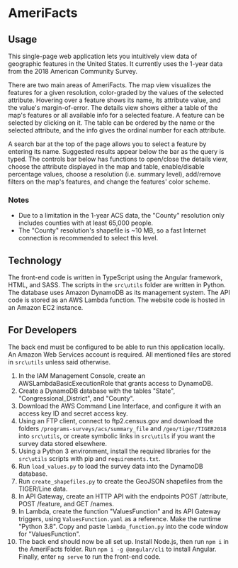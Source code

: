 # AmeriFacts

## Usage

This single-page web application lets you intuitively view data of geographic features in the United States. It currently uses the 1-year data from the 2018 American Community Survey.

There are two main areas of AmeriFacts. The map view visualizes the features for a given resolution, color-graded by the values of the selected attribute. Hovering over a feature shows its name, its attribute value, and the value's margin-of-error. The details view shows either a table of the map's features or all available info for a selected feature. A feature can be selected by clicking on it. The table can be ordered by the name or the selected attribute, and the info gives the ordinal number for each attribute.

A search bar at the top of the page allows you to select a feature by entering its name. Suggested results appear below the bar as the query is typed. The controls bar below has functions to open/close the details view, choose the attribute displayed in the map and table, enable/disable percentage values, choose a resolution (i.e. summary level), add/remove filters on the map's features, and change the features' color scheme.

### Notes
* Due to a limitation in the 1-year ACS data, the "County" resolution only includes counties with at least 65,000 people.
* The "County" resolution's shapefile is ~10 MB, so a fast Internet connection is recommended to select this level.

## Technology

The front-end code is written in TypeScript using the Angular framework, HTML, and SASS. The scripts in the `src\utils` folder are written in Python. The database uses Amazon DynamoDB as its management system. The API code is stored as an AWS Lambda function. The website code is hosted in an Amazon EC2 instance.

## For Developers

The back end must be configured to be able to run this application locally. An Amazon Web Services account is required. All mentioned files are stored in `src\utils` unless said otherwise.

1. In the IAM Management Console, create an AWSLambdaBasicExecutionRole that grants access to DynamoDB.
2. Create a DynamoDB database with the tables "State", "Congressional_District", and "County".
3. Download the AWS Command Line Interface, and configure it with an access key ID and secret access key.
4. Using an FTP client, connect to ftp2.census.gov and download the folders `/programs-surveys/acs/summary_file` and `/geo/tiger/TIGER2018` into `src\utils`, or create symbolic links in `src\utils` if you want the survey data stored elsewhere.
5. Using a Python 3 environment, install the required libraries for the `src\utils` scripts with pip and `requirements.txt`.
6. Run `load_values.py` to load the survey data into the DynamoDB database.
7. Run `create_shapefiles.py` to create the GeoJSON shapefiles from the TIGER/Line data.
8. In API Gateway, create an HTTP API with the endpoints POST /attribute, POST /feature, and GET /names.
9. In Lambda, create the function "ValuesFunction" and its API Gateway triggers, using `ValuesFunction.yaml` as a reference. Make the runtime "Python 3.8". Copy and paste `lambda_function.py` into the code window for "ValuesFunction".
10. The back end should now be all set up. Install Node.js, then run `npm i` in the AmeriFacts folder. Run `npm i -g @angular/cli` to install Angular. Finally, enter `ng serve` to run the front-end code.
